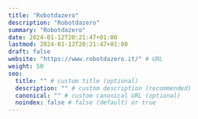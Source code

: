 ```yaml
---
title: "Robotdazero"
description: "Robotdazero"
summary: "Robotdazero"
date: 2024-01-12T20:21:47+01:00
lastmod: 2024-01-12T20:21:47+01:00
draft: false
website: "https://www.robotdazero.it/" # URL
weight: 50
seo:
  title: "" # custom title (optional)
  description: "" # custom description (recommended)
  canonical: "" # custom canonical URL (optional)
  noindex: false # false (default) or true
---
```

